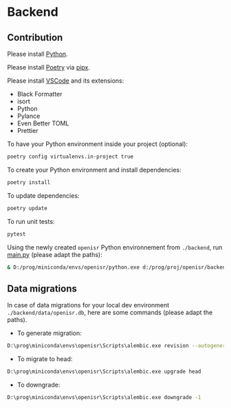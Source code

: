 # Backend

## Contribution

Please install [Python](https://www.python.org/downloads/).

Please install [Poetry](https://python-poetry.org/docs/#installation) via [pipx](https://pipx.pypa.io/stable/installation/).

Please install [VSCode](https://code.visualstudio.com/) and its extensions:

- Black Formatter
- isort
- Python
- Pylance
- Even Better TOML
- Prettier

To have your Python environment inside your project (optional):

```bash
poetry config virtualenvs.in-project true
```

To create your Python environment and install dependencies:

```bash
poetry install
```

To update dependencies:

```bash
poetry update
```

To run unit tests:

```bash
pytest
```

Using the newly created `openisr` Python environnement from `./backend`, run [main.py](.\src\main.py) (please adapt the paths):

```bash
& D:/prog/miniconda/envs/openisr/python.exe d:/prog/proj/openisr/backend/src/main.py
```

## Data migrations

In case of data migrations for your local dev environment `./backend/data/openisr.db`, here are some commands (please adapt the paths).

- To generate migration:

```bash
D:\prog\miniconda\envs\openisr\Scripts\alembic.exe revision --autogenerate
```

- To migrate to head:

```bash
D:\prog\miniconda\envs\openisr\Scripts\alembic.exe upgrade head
```

- To downgrade:

```bash
D:\prog\miniconda\envs\openisr\Scripts\alembic.exe downgrade -1
```
